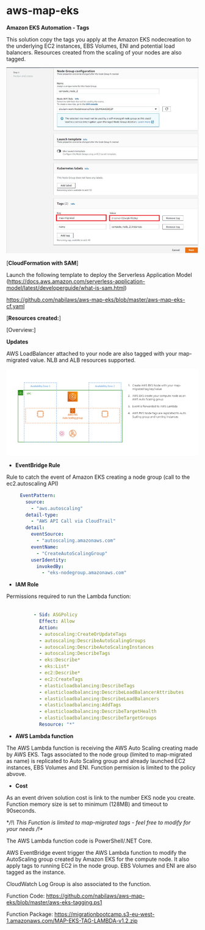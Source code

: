 # aws-map-eks
 
 **Amazon EKS Automation - Tags**

This solution copy the tags you apply at the Amazon EKS nodecreation to the underlying EC2 instances, EBS Volumes, ENI and potential load balancers.
Resources created from the scaling of your nodes are also tagged.

![nodetags](https://github.com/nabilaws/aws-map-eks/blob/master/images/node_tags.png?raw=true)


 [**CloudFormation with SAM**]

Launch the following template to deploy the Serverless Application Model (https://docs.aws.amazon.com/serverless-application-model/latest/developerguide/what-is-sam.html)

https://github.com/nabilaws/aws-map-eks/blob/master/aws-map-eks-cf.yaml


[**Resources created:**]

[Overview:]

**Updates**


AWS LoadBalancer attached to your node are also tagged with your map-migrated value.
NLB and ALB resources supported.



![overview](https://github.com/nabilaws/aws-map-eks/blob/master/images/sum.png?raw=true)

 - **EventBridge Rule**
 
 Rule to catch the event of Amazon EKS creating a node group (call to the ec2.autoscaling API)

 
 ```yaml
      EventPattern:
        source:
          - "aws.autoscaling"
        detail-type:
          - "AWS API Call via CloudTrail"
        detail:
          eventSource:
            - "autoscaling.amazonaws.com"
          eventName:
            - "CreateAutoScalingGroup"
          userIdentity:
            invokedBy:
              - "eks-nodegroup.amazonaws.com"

```
  - **IAM Role**
 
Permissions required to run the Lambda function:

```yaml

          - Sid: ASGPolicy
            Effect: Allow
            Action:
            - autoscaling:CreateOrUpdateTags
            - autoscaling:DescribeAutoScalingGroups
            - autoscaling:DescribeAutoScalingInstances
            - autoscaling:DescribeTags
            - eks:Describe*
            - eks:List*
            - ec2:Describe*
            - ec2:CreateTags
            - elasticloadbalancing:DescribeTags
            - elasticloadbalancing:DescribeLoadBalancerAttributes
            - elasticloadbalancing:DescribeLoadBalancers
            - elasticloadbalancing:AddTags
            - elasticloadbalancing:DescribeTargetHealth
            - elasticloadbalancing:DescribeTargetGroups
            Resource: "*"

```
  - **AWS Lambda function**

The AWS Lambda function is receiving the AWS Auto Scaling creating made by AWS EKS.
Tags associated to the node group (limited to map-migrated as name) is replicated to Auto Scaling group and already launched EC2 instances, EBS Volumes and ENI.
Function permision is limited to the policy abvove.

  - **Cost**

As an event driven solution cost is link to the number EKS node you create.
Function memory size is set to minimum (128MB) and timeout to 90seconds.



**/!\ This Function is limited to map-migrated tags - feel free to modify for your needs /!\**

The AWS Lambda function code is PowerShell/.NET Core.

AWS EventBridge event trigger the AWS Lambda function to modify the AutoScaling group created by Amazon EKS for the compute node. It also apply tags to running EC2 in the node group.
EBS Volumes and ENI are also tagged as the instance.


CloudWatch Log Group is also associated to the function.

Function Code:
https://github.com/nabilaws/aws-map-eks/blob/master/aws-eks-tagging.ps1

Function Package:
https://migrationbootcamp.s3-eu-west-1.amazonaws.com/MAP-EKS-TAG-LAMBDA-v1.2.zip
